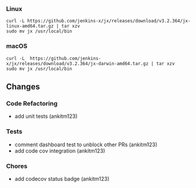 ### Linux

```shell
curl -L https://github.com/jenkins-x/jx/releases/download/v3.2.364/jx-linux-amd64.tar.gz | tar xzv 
sudo mv jx /usr/local/bin
```

### macOS

```shell
curl -L  https://github.com/jenkins-x/jx/releases/download/v3.2.364/jx-darwin-amd64.tar.gz | tar xzv
sudo mv jx /usr/local/bin
```

## Changes

### Code Refactoring

* add unit tests (ankitm123)

### Tests

* comment dashboard test to unblock other PRs (ankitm123)
* add code cov integration (ankitm123)

### Chores

* add codecov status badge (ankitm123)
